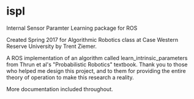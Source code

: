 # ispl
Internal Sensor Paramter Learning package for ROS

Created Spring 2017 for Algorithmic Robotics class at Case Western Reserve University by Trent Ziemer.

A ROS implementation of an algorithm called learn_intrinsic_parameters from Thrun et al's "Probabilistic Robotics" textbook. 
Thank you to those who helped me design this project, and to them for providing the entire theory of operation to make this research a reality.

More documentation included throughout.
